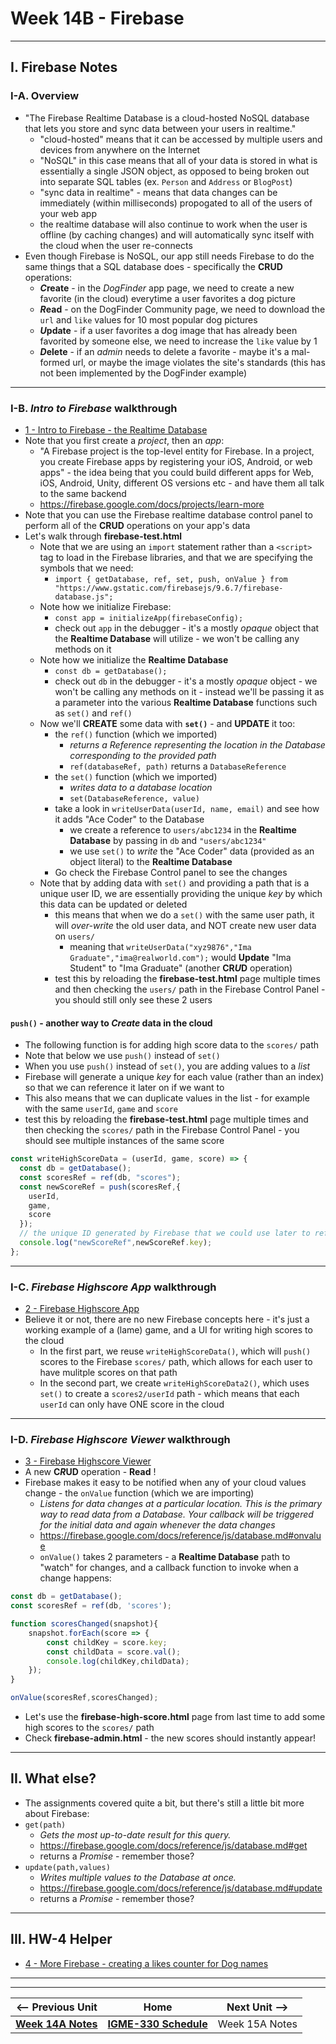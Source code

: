 # Week 14B - Firebase

---

## I. Firebase Notes

### I-A. Overview

- "The Firebase Realtime Database is a cloud-hosted NoSQL database that lets you store and sync data between your users in realtime."
  - "cloud-hosted" means that it can be accessed by multiple users and devices from anywhere on the Internet
  - "NoSQL" in this case means that all of your data is stored in what is essentially a single JSON object, as opposed to being broken out into separate SQL tables (ex.  `Person` and `Address` or `BlogPost`)
  - "sync data in realtime" - means that data changes can be immediately (within milliseconds) propogated to all of the users of your web app
  - the realtime database will also continue to work when the user is offline (by caching changes) and will automatically sync itself with the cloud when the user re-connects
- Even though Firebase is NoSQL, our app still needs Firebase to do the same things that a SQL database does - specifically the **CRUD** operations:
  - ***C*reate** - in the *DogFinder* app page, we need to create a new favorite (in the cloud) everytime a user favorites a dog picture
  - ***R*ead** - on the DogFinder Community page, we need to download the `url` and `like` values for 10 most popular dog pictures
  - ***U*pdate** - if a user favorites a dog image that has already been favorited by someone else, we need to increase the `like` value by 1
  - ***D*elete** - if an *admin* needs to delete a favorite - maybe it's a mal-formed url, or maybe the image violates the site's standards (this has not been implemented by the DogFinder example)

---

### I-B. *Intro to Firebase* walkthrough

- [1 - Intro to Firebase - the Realtime Database](https://github.com/tonethar/IGME-330-Master/blob/master/notes/firebase-1.md)
- Note that you first create a *project*, then an *app*:
  - "A Firebase project is the top-level entity for Firebase. In a project, you create Firebase apps by registering your iOS, Android, or web apps" - the idea being that you could build different apps for Web, iOS, Android, Unity, different OS versions etc - and have them all talk to the same backend
  - https://firebase.google.com/docs/projects/learn-more
- Note that you can use the Firebase realtime database control panel to perform all of the **CRUD** operations on your app's data 
- Let's walk through **firebase-test.html**
  - Note that we are using an `import` statement rather than a `<script>` tag to load in the Firebase libraries, and that we are specifying the symbols that we need:
    - `import { getDatabase, ref, set, push, onValue } from  "https://www.gstatic.com/firebasejs/9.6.7/firebase-database.js";`
  - Note how we initialize Firebase:
    - `const app = initializeApp(firebaseConfig);`
    - check out `app` in the debugger - it's a mostly *opaque* object that the **Realtime Database** will utilize - we won't be calling any methods on it
  - Note how we initialize the **Realtime Database**
    - `const db = getDatabase();`
    - check out `db` in the debugger - it's a mostly *opaque* object - we won't be calling any methods on it - instead we'll be passing it as a parameter into the various **Realtime Database** functions such as `set()` and `ref()`
  - Now we'll **CREATE** some data with **`set()`** - and **UPDATE** it too:
    - the `ref()` function (which we imported)
      - *returns a Reference representing the location in the Database corresponding to the provided path*
      - `ref(databaseRef, path)` returns a `DatabaseReference`
    - the `set()` function (which we imported)
      - *writes data to a database location*
      - `set(DatabaseReference, value)`
    - take a look in `writeUserData(userId, name, email)` and see how it adds "Ace Coder" to the Database
      - we create a reference to `users/abc1234` in the **Realtime Database** by passing in `db` and  `"users/abc1234"`
      - we use `set()` to *write* the "Ace Coder" data (provided as an object literal) to the **Realtime Database**
    - Go check the Firebase Control panel to see the changes
   - Note that by adding data with `set()` and providing a path that is a unique user ID,  we are essentially providing the unique *key* by which this data can be updated or deleted
     - this means that when we do a `set()` with the same user path, it will *over-write* the old user data, and NOT create new user data on `users/`
       - meaning that `writeUserData("xyz9876","Ima Graduate","ima@realworld.com");` would **Update** "Ima Student" to "Ima Graduate" (another **CR*U*D** operation)
     - test this by reloading the **firebase-test.html** page multiple times and then checking the `users/` path in the Firebase Control Panel - you should still only see these 2 users

#### `push()` -  another way to *Create* data in the cloud

- The following function is for adding high score data to the `scores/` path
- Note that below we use `push()` instead of `set()`
- When you use `push()` instead of `set()`, you are adding values to a *list*
- Firebase will generate a unique *key* for each value (rather than an index) so that we can reference it later on if we want to
- This also means that we can duplicate values in the list - for example with the same `userId`, `game` and `score`
- test this by reloading the **firebase-test.html** page multiple times and then checking the `scores/` path in the Firebase Control Panel - you should see multiple instances of the same score

```js
const writeHighScoreData = (userId, game, score) => {
  const db = getDatabase();
  const scoresRef = ref(db, "scores");
  const newScoreRef = push(scoresRef,{
    userId,
    game,
    score
  });
  // the unique ID generated by Firebase that we could use later to reference or change this value
  console.log("newScoreRef",newScoreRef.key);
};
```

---
 
### I-C. *Firebase Highscore App* walkthrough

- [2 - Firebase Highscore App](https://github.com/tonethar/IGME-330-Master/blob/master/notes/firebase-2.md)
- Believe it or not, there are no new Firebase concepts here - it's just a working example of a (lame) game, and a UI for writing high scores to the cloud
  - In the first part, we reuse `writeHighScoreData()`, which will `push()` scores to the Firebase `scores/` path, which allows for each user to have mulitple scores on that path
  - In the second part, we create `writeHighScoreData2()`, which uses `set()` to create a `scores2/userId` path - which means that each `userId` can only have ONE score in the cloud

---

### I-D. *Firebase Highscore Viewer* walkthrough

- [3 - Firebase Highscore Viewer](https://github.com/tonethar/IGME-330-Master/blob/master/notes/firebase-3.md)
- A new **C*R*UD** operation - **Read** !
- Firebase makes it easy to be notified when any of your cloud values change - the `onValue` function (which we are importing)
  - *Listens for data changes at a particular location. This is the primary way to read data from a Database. Your callback will be triggered for the initial data and again whenever the data changes*
  - https://firebase.google.com/docs/reference/js/database.md#onvalue
  - `onValue()` takes 2 parameters - a **Realtime Database** path to "watch" for changes, and a callback function to invoke when a change happens:

```js
const db = getDatabase();
const scoresRef = ref(db, 'scores');

function scoresChanged(snapshot){
	snapshot.forEach(score => {
		const childKey = score.key;
		const childData = score.val();
		console.log(childKey,childData);
	});
}

onValue(scoresRef,scoresChanged);
```

- Let's use the **firebase-high-score.html** page from last time to add some high scores to the `scores/` path
- Check **firebase-admin.html** - the new scores should instantly appear!


---

## II. What else?

- The assignments covered quite a bit, but there's still a little bit more about Firebase:
 - `get(path)`
   - *Gets the most up-to-date result for this query.*
   - https://firebase.google.com/docs/reference/js/database.md#get
   - returns a *Promise* - remember those?
 - `update(path,values)`
   - *Writes multiple values to the Database at once.*
   - https://firebase.google.com/docs/reference/js/database.md#update
   - returns a *Promise* - remember those?

---

## III. HW-4 Helper

- [4 - More Firebase - creating a likes counter for Dog names](https://github.com/tonethar/IGME-330-Master/blob/master/notes/firebase-4.md)


---
---

| <-- Previous Unit | Home | Next Unit -->
| --- | --- | --- 
| [**Week 14A Notes**](14A.md)  |  [**IGME-330 Schedule**](../schedule.md) | Week 15A Notes
